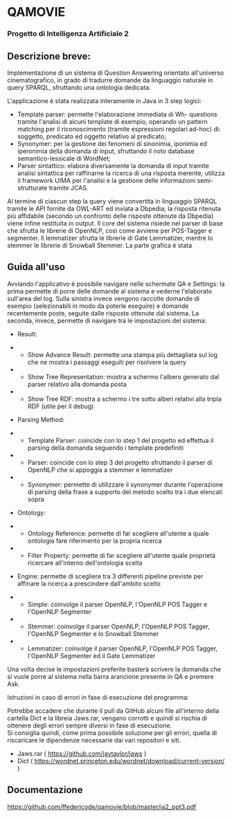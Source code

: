 # QAMOVIE
### Progetto di Intelligenza Artificiale 2

## Descrizione breve:

Implementazione di un sistema di Question Answering orientato all'universo cinematografico, in grado di tradurre domande da linguaggio naturale in query SPARQL, sfruttando una ontologia dedicata.

L'applicazione è stata realizzata interamente in Java in 3 step logici:
- Template parser: permette l'elaborazione immediata di Wh- questions tramite l'analisi di alcuni template di esempio, operando un pattern matching per il riconoscimento (tramite espressioni regolari ad-hoc) di: soggetto, predicato ed oggetto relativo al predicato; 
- Synonymer: per la gestione dei fenomeni di sinonimia, iponimia ed iperonimia della domanda di input, sfruttando il noto database semantico-lessicale di WordNet;
- Parser sintattico: elabora diversamente la domanda di input tramite analisi sintattica per raffinarne la ricerca di una risposta inerente; utilizza il framework UIMA per l'analisi e la gestione delle informazioni semi-strutturate tramite JCAS.

Al termine di ciascun step la query viene convertita in linguaggio SPARQL tramite le API fornite da OWL-ART ed inviata a Dbpedia; la risposta ritenuta più affidabile (secondo un confronto delle risposte ottenute da Dbpedia) viene infine restituita in output.
Il core del sistema risiede nel parser di base che sfrutta le librerie di OpenNLP, così come avviene per POS-Tagger e segmenter. Il lemmatizer sfrutta le librerie di Gate Lemmatizer, mentre lo stemmer le librerie di Snowball Stemmer.
La parte grafica è stata 

## Guida all'uso

Avviando l'applicativo è possibile navigare nelle schermate QA e Settings: la prima permette di porre delle domande al sistema e vederne l'elaborato sull'area del log. Sulla sinistra invece vengono raccolte domande di esempio (selezionabili in modo da poterle eseguire) e domande recentemente poste, seguite dalle risposte ottenute dal sistema. La seconda, invece, permette di navigare tra le impostazioni del sistema:

- Result:
- - Show Advance Result: permette una stampa più dettagliata sul log che ne mostra i passaggi eseguiti per risolvere la query
- - Show Tree Representation: mostra a schermo l'albero generato dal parser relativo alla domanda posta
- - Show Tree RDF: mostra a schermo i tre sotto alberi relativi alla tripla RDF (utile per il debug)

- Parsing Method:
- - Template Parser: coincide con lo step 1 del progetto ed effettua il parsing della domanda seguendo i template predefiniti
- - Parser: coincide con lo step 3 del progetto sfruttando il parser di OpenNLP che si appoggia a stemmer e lemmatizer
- - Synonymer: permette di utilizzare il synonymer durante l'operazione di parsing della frase a supporto del metodo scelto tra i due elencati sopra

- Ontology:
- - Ontology Reference: permette di far scegliere all'utente a quale ontologia fare riferimento per la propria ricerca
- - Filter Property: permette di far scegliere all'utente quale proprietà ricercare all'interno dell'ontologia scelta

- Engine: permette di scegliere tra 3 differenti pipeline previste per affinare la ricerca a prescindere dall'ambito scelto
- - Simple: coinvolge il parser OpenNLP, l'OpenNLP POS Tagger e l'OpenNLP Segmenter
- - Stemmer: coinvolge il parser OpenNLP, l'OpenNLP POS Tagger, l'OpenNLP Segmenter e lo Snowball Stemmer
- - Lemmatizer: coinvolge il parser OpenNLP, l'OpenNLP POS Tagger, l'OpenNLP Segmenter ed il Gate Lemmatizer

Una volta decise le impostazioni preferite basterà scrivere la domanda che si vuole porre al sistema nella barra arancione presente in QA e premere Ask.

Istruzioni in caso di errori in fase di esecuzione del programma:

Potrebbe accadere che durante il pull da GitHub alcuni file all'interno della cartella Dict e la libreia Jaws.rar, vengano corrotti e quindi si rischia di ottenere degli errori sempre diversi in fase di esecuzione.    
Si consiglia quindi, come prima possibile soluzione per gli errori, quella di riscaricare le dipendenze necessarie dai vari repositori e siti.

- Jaws.rar ( https://github.com/jaytaylor/jaws )
- Dict ( https://wordnet.princeton.edu/wordnet/download/current-version/ )

## Documentazione
https://github.com/ffedericode/qamovie/blob/master/ia2_ppt3.pdf
